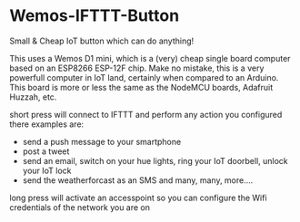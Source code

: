 # Wemos-IFTTT-Button
Small &amp; Cheap IoT button which can do anything!

This uses a Wemos D1 mini, which is a (very) cheap single board
computer based on an ESP8266 ESP-12F chip. Make no mistake, this is a very
powerfull computer in IoT land, certainly when compared to an Arduino.
This board is more or less the same as the NodeMCU boards, Adafruit Huzzah, etc.


short press will connect to IFTTT and perform any action you configured there
examples are:
- send a push message to your smartphone
- post a tweet
- send an email, switch on your hue lights, ring your IoT doorbell, unlock your IoT lock
- send the weatherforcast as an SMS
and many, many, more....

long press will activate an accesspoint so you can configure the Wifi credentials of the network you are on
